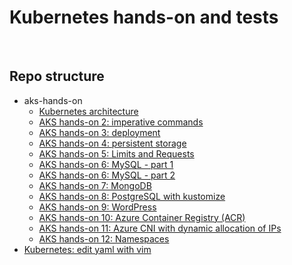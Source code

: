 # Kubernetes hands-on and tests
<br>

## Repo structure
- aks-hands-on
   - [Kubernetes architecture](https://github.com/fabferri/about-k8s/tree/main/aks-hands-on/aks-01-architecture)
   - [AKS hands-on 2: imperative commands](https://github.com/fabferri/about-k8s/tree/main/aks-hands-on/aks-02-kubectl)
   - [AKS hands-on 3: deployment](https://github.com/fabferri/about-k8s/tree/main/aks-hands-on/aks-03-deployment)
   - [AKS hands-on 4: persistent storage](https://github.com/fabferri/about-k8s/tree/main/aks-hands-on/aks-04-persistent-storage)
   - [AKS hands-on 5: Limits and Requests](https://github.com/fabferri/about-k8s/tree/main/aks-hands-on/aks-05-limits-and-requests)
   - [AKS hands-on 6: MySQL - part 1](https://github.com/fabferri/about-k8s/tree/main/aks-hands-on/aks-06-mysql-part1)
   - [AKS hands-on 6: MySQL - part 2](https://github.com/fabferri/about-k8s/tree/main/aks-hands-on/aks-06-mysql-part2)
   - [AKS hands-on 7: MongoDB](https://github.com/fabferri/about-k8s/tree/main/aks-hands-on/aks-07-mongodb)
   - [AKS hands-on 8: PostgreSQL with kustomize](https://github.com/fabferri/about-k8s/tree/main/aks-hands-on/aks-08-postgresql)
   - [AKS hands-on 9: WordPress](https://github.com/fabferri/about-k8s/tree/main/aks-hands-on/aks-09-wordpress)
   - [AKS hands-on 10: Azure Container Registry (ACR)](https://github.com/fabferri/about-k8s/tree/main/aks-hands-on/aks-10-acr)
   - [AKS hands-on 11: Azure CNI with dynamic allocation of IPs](https://github.com/fabferri/about-k8s/tree/main/aks-hands-on/aks-11-cni)
   - [AKS hands-on 12: Namespaces](https://github.com/fabferri/about-k8s/tree/main/aks-hands-on/aks-12-namespace)
- [Kubernetes: edit yaml with vim](https://github.com/fabferri/about-k8s/tree/main/aks-hands-on/k8s-vi-yaml)